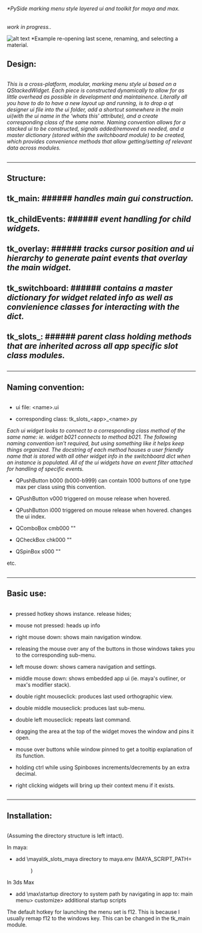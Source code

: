 ###### *PySide marking menu style layered ui and toolkit for maya and max.
*work in progress..*

![alt text](https://raw.githubusercontent.com/m3trik/tk_tk/master/docs/toolkit_demo.gif)
*Example re-opening last scene, renaming, and selecting a material.


## Design:
######
*This is a cross-platform, modular, marking menu style ui based on a QStackedWidget.  Each piece is constructed dynamically
to allow for as little overhead as possible in development and maintainence.  Literally all you have to do to have 
a new layout up and running, is to drop a qt designer ui file into the ui folder, add a shortcut somewhere in the main ui(with the ui name in the 'whats this' attribute), and a create corresponding class of the same name.  Naming convention allows for a stacked ui to be constructed, signals added/removed as needed, and a master dictionary (stored within the switchboard module) to be created, which provides convenience methods that allow getting/setting of relevant data across modules.*


##
-----------------------------------------------
 Structure:
-----------------------------------------------

## tk_main: ###### *handles main gui construction.*

## tk_childEvents: ###### *event handling for child widgets.*

## tk_overlay: ###### *tracks cursor position and ui hierarchy to generate paint events that overlay the main widget.*

## tk_switchboard: ###### *contains a master dictionary for widget related info as well as convienience classes for interacting with the dict.*

## tk_slots_: ###### *parent class holding methods that are inherited across all app specific slot class modules.*




##
-----------------------------------------------
 Naming convention:
-----------------------------------------------

######
* ui file:     \<name\>.ui

* corresponding class: tk_slots_\<app\>_\<name\>.py
 

*Each ui widget looks to connect to a corresponding class method of the same name: ie. widget b021 connects to method b021. The following naming convention isn't required, but using something like it helps keep things organized.*
*The docstring of each method houses a user friendly name that is stored with all other widget info in the switchboard dict when an
instance is populated. All of the ui widgets have an event filter attached for handling of specific events.*

* QPushButton   b000    (b000-b999) can contain 1000 buttons of one type max per class using this convention.

* QPushButton   v000    triggered on mouse release when hovered.

* QPushButton   i000    triggered on mouse release when hovered. changes the ui index.

* QComboBox     cmb000  ""

* QCheckBox     chk000  ""

* QSpinBox      s000    ""

etc.



##
-----------------------------------------------
 Basic use:
-----------------------------------------------

######
* pressed hotkey shows instance. release hides;

* mouse not pressed: heads up info

* right mouse down: shows main navigation window.

* releasing the mouse over any of the buttons in those windows takes you to the corresponding sub-menu.

* left mouse down: shows camera navigation and settings.

* middle mouse down: shows embedded app ui (ie. maya's outliner, or max's modifier stack).

* double right mouseclick: produces last used orthographic view.

* double middle mouseclick: produces last sub-menu.

* double left mouseclick: repeats last command.

* dragging the area at the top of the widget moves the window and pins it open.

* mouse over buttons while window pinned to get a tooltip explanation of its function.

* holding ctrl while using Spinboxes increments/decrements by an extra decimal.

* right clicking widgets will bring up their context menu if it exists.


##
-----------------------------------------------
 Installation:
-----------------------------------------------
######
(Assuming the directory structure is left intact).

In maya:
* add \maya\tk_slots_maya directory to maya.env
 (MAYA_SCRIPT_PATH=<dir>)
 
In 3ds Max
* add \max\startup directory to system path by navigating in app to:
 main menu> customize> additional startup scripts
 
The default hotkey for launching the menu set is f12. This is because I usually remap f12 to the windows key. This can be changed in the tk_main module.
